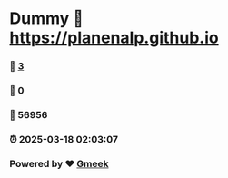 # Dummy :link: https://planenalp.github.io 
### :page_facing_up: [3](https://planenalp.github.io/tag.html) 
### :speech_balloon: 0 
### :hibiscus: 56956 
### :alarm_clock: 2025-03-18 02:03:07 
### Powered by :heart: [Gmeek](https://github.com/Meekdai/Gmeek)
